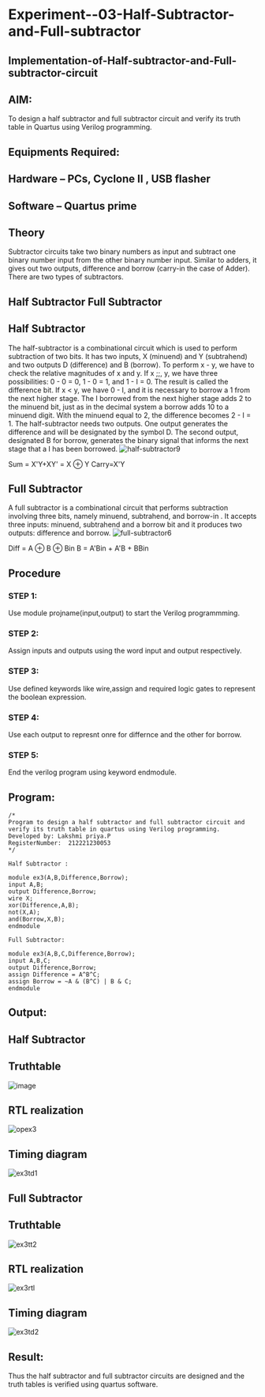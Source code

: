 # Experiment--03-Half-Subtractor-and-Full-subtractor
## Implementation-of-Half-subtractor-and-Full-subtractor-circuit
## AIM:
To design a half subtractor and full subtractor circuit and verify its truth table in Quartus using Verilog programming.

## Equipments Required:
## Hardware – PCs, Cyclone II , USB flasher
## Software – Quartus prime
## Theory
Subtractor circuits take two binary numbers as input and subtract one binary number input from the other binary number input. Similar to adders, it gives out two outputs, difference and borrow (carry-in the case of Adder). There are two types of subtractors.

## Half Subtractor Full Subtractor
## Half Subtractor
The half-subtractor is a combinational circuit which is used to perform subtraction of two bits. It has two inputs, X (minuend) and Y (subtrahend) and two outputs D (difference) and B (borrow). To perform x - y, we have to check the relative magnitudes of x and y. If x ;;, y, we have three possibilities: 0 - 0 = 0, 1 - 0 = 1, and 1 - I = 0. The result is called the difference bit. If x < y, we have 0 - I, and it is necessary to borrow a 1 from the next higher stage. The I borrowed from the next higher stage adds 2 to the minuend bit, just as in the decimal system a borrow adds 10 to a minuend digit. With the minuend equal to 2, the difference becomes 2 - I = 1. The half-subtractor needs two outputs. One output generates the difference and will be designated by the symbol D. The second output, designated B for borrow, generates the binary signal that informs the next stage that a I has been borrowed.
![half-subtractor9](https://user-images.githubusercontent.com/36288975/166112538-58c3bc7c-ee5d-4e6a-ac8d-8e8328efe27a.png)


Sum = X'Y+XY' = X ⊕ Y
Carry=X'Y

## Full Subtractor
A full subtractor is a combinational circuit that performs subtraction involving three bits, namely minuend, subtrahend, and borrow-in . It accepts three inputs: minuend, subtrahend and a borrow bit and it produces two outputs: difference and borrow. 
![full-subtractor6](https://user-images.githubusercontent.com/36288975/166112541-24c68359-3de8-4674-ae22-8272ffc385ed.png)


Diff = A ⊕ B ⊕ Bin B = A'Bin + A'B + BBin

## Procedure

### STEP 1: 
Use module projname(input,output) to start the Verilog programmming.
### STEP 2: 
Assign inputs and outputs using the word input and output respectively.
### STEP 3: 
Use defined keywords like wire,assign and required logic gates to represent the boolean expression.
### STEP 4: 
Use each output to represnt onre for differnce and the other for borrow.
### STEP 5: 
End the verilog program using keyword endmodule.

## Program:
~~~
/*
Program to design a half subtractor and full subtractor circuit and verify its truth table in quartus using Verilog programming.
Developed by: Lakshmi priya.P
RegisterNumber:  212221230053
*/
~~~
~~~
Half Subtractor :

module ex3(A,B,Difference,Borrow);
input A,B;
output Difference,Borrow;
wire X;
xor(Difference,A,B);
not(X,A);
and(Borrow,X,B);
endmodule

Full Subtractor:

module ex3(A,B,C,Difference,Borrow);
input A,B,C;
output Difference,Borrow;
assign Difference = A^B^C;
assign Borrow = ~A & (B^C) | B & C;
endmodule
~~~

## Output:
## Half Subtractor
## Truthtable
![image](https://user-images.githubusercontent.com/93427923/166247483-74be4d96-55c5-4eb3-8bab-9f990b032ff6.png)

##  RTL realization
![opex3](https://user-images.githubusercontent.com/93427923/166247531-a315df5d-d750-4be3-9dc0-dcdc8da043ad.png)

## Timing diagram 
![ex3td1](https://user-images.githubusercontent.com/93427923/166247701-d9f806f1-62d4-4263-ae40-7fb29fa24193.png)

## Full Subtractor
## Truthtable
![ex3tt2](https://user-images.githubusercontent.com/93427923/166248388-139c9f7d-3108-460c-9ad8-656ef4020d63.png)

##  RTL realization
![ex3rtl](https://user-images.githubusercontent.com/93427923/166248532-e3015f6b-629c-49fb-8204-4699c8fb590e.png)

## Timing diagram 
![ex3td2](https://user-images.githubusercontent.com/93427923/166248624-fff873ab-2641-45ee-89c3-fe32a6af36f0.png)

## Result:
Thus the half subtractor and full subtractor circuits are designed and the truth tables is verified using quartus software.
